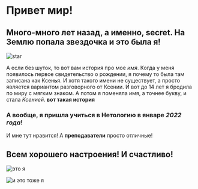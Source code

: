 # Привет мир! 

## Много-много лет назад, а именно, **secret**. На Землю попала звездочка и это была я! 

![star](https://i.pinimg.com/564x/a3/a4/37/a3a4372de3ca401e05c546868a5440a1.jpg)

А если без шуток, то вот вам история про мое _имя_. Когда у меня появилось первое свидетельство о рождении, я почему то была там записана как Ксен**ь**я. И хотя такого имени не существует, а просто является вариантом разговорного от Ксении. И вот до 14 лет я бродила по миру с мягким знаком. 
А потом я поменяла имя, а точнее букву, и стала _Ксенией_. 
**вот такая история** 

### А вообще, я пришла учиться в Нетологию в январе _2022 года_! 
И мне тут нравится! А **преподаватели** просто отличные! 

## Всем хорошего настроения! И счастливо!

![это я](https://sun9-29.userapi.com/impg/mpmYjQ1JOf3lB2Q0DHEuauOWQIeVMzAuXrThgg/XR4smBTqs4I.jpg?size=1727x2160&quality=95&sign=ae5199dcb7a36d621fcfe0afe18b5ecf&type=album)

![и это тоже я](https://sun9-84.userapi.com/impg/tIopMDbmaUAPkpS_4BKwXrwmt69_V9F05HvSkg/eMOcDRScXDI.jpg?size=518x690&quality=96&sign=b3053f5e5352536aefbbfd299f50b9c1&type=album)




